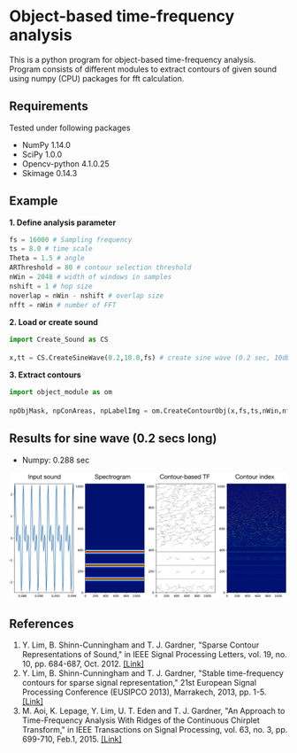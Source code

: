 # Object-based time-frequency analysis

This is a python program for object-based time-frequency analysis. Program consists of different modules to extract contours of given sound using numpy (CPU) packages for fft calculation.

## Requirements
Tested under following packages
- NumPy 1.14.0
- SciPy 1.0.0
- Opencv-python 4.1.0.25
- Skimage 0.14.3

## Example

**1. Define analysis parameter**
```python
fs = 16000 # Sampling frequency
ts = 8.0 # time scale
Theta = 1.5 # angle
ARThreshold = 80 # contour selection threshold
nWin = 2048 # width of windows in samples
nshift = 1 # hop size
noverlap = nWin - nshift # overlap size
nfft = nWin # number of FFT
```

**2. Load or create sound**

```python
import Create_Sound as CS

x,tt = CS.CreateSineWave(0.2,10.0,fs) # create sine wave (0.2 sec, 10dB SNR)
```

**3. Extract contours**

```python
import object_module as om

npObjMask, npConAreas, npLabelImg = om.CreateContourObj(x,fs,ts,nWin,nfft,noverlap,Theta,ARThreshold)
```

## Results for sine wave (0.2 secs long)
- Numpy: 0.288 sec

![Result Image](/example_result.png)

## References
1. Y. Lim, B. Shinn-Cunningham and T. J. Gardner, "Sparse Contour Representations of Sound," in IEEE Signal Processing Letters, vol. 19, no. 10, pp. 684-687, Oct. 2012. [[Link]](http://ieeexplore.ieee.org/stamp/stamp.jsp?tp=&arnumber=6256698&isnumber=6249741)
2. Y. Lim, B. Shinn-Cunningham and T. J. Gardner, "Stable time-frequency contours for sparse signal representation," 21st European Signal Processing Conference (EUSIPCO 2013), Marrakech, 2013, pp. 1-5. [[Link]](http://ieeexplore.ieee.org/stamp/stamp.jsp?tp=&arnumber=6811462&isnumber=6811387)
3. M. Aoi, K. Lepage, Y. Lim, U. T. Eden and T. J. Gardner, "An Approach to Time-Frequency Analysis With Ridges of the Continuous Chirplet Transform," in IEEE Transactions on Signal Processing, vol. 63, no. 3, pp. 699-710, Feb.1, 2015. [[Link]](http://ieeexplore.ieee.org/stamp/stamp.jsp?tp=&arnumber=6937207&isnumber=6994902)
